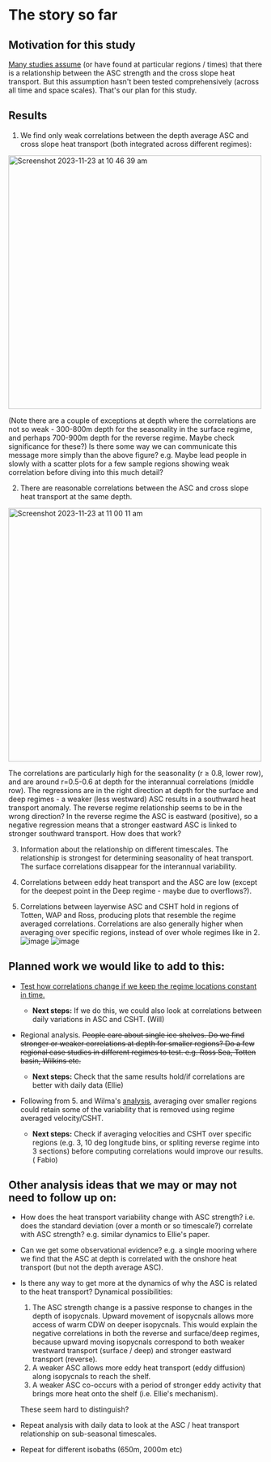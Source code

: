 # The story so far

## Motivation for this study

[Many studies assume](https://github.com/willaguiar/ASC_and_heat_transport/issues/3) (or have found at particular regions / times) that there is a relationship between the ASC strength and the cross slope heat transport. But this assumption hasn't been tested comprehensively (across all time and space scales). That's our plan for this study.

## Results

1. We find only weak correlations between the depth average ASC and cross slope heat transport (both integrated across different regimes):
<img width="500" alt="Screenshot 2023-11-23 at 10 46 39 am" src="https://github.com/willaguiar/ASC_and_heat_transport/assets/8506963/2b3d0a33-1d26-41fb-b450-a5340af21558">

(Note there are a couple of exceptions at depth where the correlations are not so weak - 300-800m depth for the seasonality in the surface regime, and perhaps 700-900m depth for the reverse regime. Maybe check significance for these?)
Is there some way we can communicate this message more simply than the above figure? e.g. Maybe lead people in slowly with a scatter plots for a few sample regions showing weak correlation before diving into this much detail?

2. There are reasonable correlations between the ASC and cross slope heat transport at the same depth.
<img width="500" alt="Screenshot 2023-11-23 at 11 00 11 am" src="https://github.com/willaguiar/ASC_and_heat_transport/assets/8506963/3c2e32ef-725b-4f19-961f-1fa0a6fabfdf">

The correlations are particularly high for the seasonality (r $\ge$ 0.8, lower row), and are around r=0.5-0.6 at depth for the interannual correlations (middle row). The regressions are in the right direction at depth for the surface and deep regimes - a weaker (less westward) ASC results in a southward heat transport anomaly. The reverse regime relationship seems to be in the wrong direction? In the reverse regime the ASC is eastward (positive), so a negative regression means that a stronger eastward ASC is linked to stronger southward transport. How does that work?

3. Information about the relationship on different timescales. The relationship is strongest for determining seasonality of heat transport. The surface correlations disappear for the interannual variability.
  
4.  Correlations between eddy heat transport and the ASC are low (except for the deepest point in the Deep regime - maybe due to overflows?).

5. Correlations between layerwise ASC and CSHT hold in regions of Totten, WAP and Ross, producing plots that resemble the regime averaged correlations. Correlations are also generally higher when averaging over specific regions, instead of over whole regimes like in 2. 
![image](https://github.com/willaguiar/ASC_and_heat_transport/assets/54887782/bdc6f04f-4a6b-47da-8088-f921d464507d)
![image](https://github.com/willaguiar/ASC_and_heat_transport/assets/54887782/da4cdf02-ec91-433f-9826-1626b6fbb05f)


## Planned work we would like to add to this:

* [Test how correlations change if we keep the regime locations constant in time.](https://github.com/willaguiar/ASC_and_heat_transport/issues/28) 
  * **Next steps:** If we do this, we could also look at correlations between daily variations in ASC and CSHT. (Will)
  
* Regional analysis. ~~People care about single ice shelves. Do we find stronger or weaker correlations at depth for smaller regions? Do a few regional case studies in different regimes to test. e.g. Ross Sea, Totten basin, Wilkins etc.~~
  * **Next steps:** Check that the same results hold/if correlations are better with daily data (Ellie) 

* Following from 5. and Wilma's [analysis](https://github.com/willaguiar/ASC_and_heat_transport/issues/22#issuecomment-1825041263), averaging over smaller regions could retain some of the variability that is removed using regime averaged velocity/CSHT.
  *  **Next steps:** Check if averaging velocities and CSHT over specific regions (e.g. 3, 10 deg longitude bins, or spliting reverse regime into 3 sections) before computing correlations would improve our results. ( Fabio)  

## Other analysis ideas that we may or may not need to follow up on:

* How does the heat transport variability change with ASC strength? i.e. does the standard deviation (over a month or so timescale?) correlate with ASC strength? e.g. similar dynamics to Ellie's paper.

* Can we get some observational evidence? e.g. a single mooring where we find that the ASC at depth is correlated with the onshore heat transport (but not the depth average ASC).

* Is there any way to get more at the dynamics of why the ASC is related to the heat transport? Dynamical possibilities:
  1. The ASC strength change is a passive response to changes in the depth of isopycnals. Upward movement of isopycnals allows more access of warm CDW on deeper isopycnals. This would explain the negative correlations in both the reverse and surface/deep regimes, because upward moving isopycnals correspond to both weaker westward transport (surface / deep) and stronger eastward transport (reverse).
  2. A weaker ASC allows more eddy heat transport (eddy diffusion) along isopycnals to reach the shelf.
  3. A weaker ASC co-occurs with a period of stronger eddy activity that brings more heat onto the shelf (i.e. Ellie's mechanism).
  
  These seem hard to distinguish?

* Repeat analysis with daily data to look at the ASC / heat transport relationship on sub-seasonal timescales.

* Repeat for different isobaths (650m, 2000m etc)
